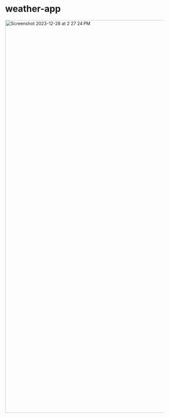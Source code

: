 # weather-app

<img width="1243" alt="Screenshot 2023-12-28 at 2 27 24 PM" src="https://github.com/bipulk69/weather-app/assets/117657908/38a130cf-8369-4b75-b883-41a45d70a044">
